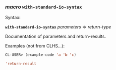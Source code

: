 ### <em>macro</em> <strong>`with-standard-io-syntax`</strong>

Syntax:

<strong>`with-standard-io-syntax`</strong> <em>parameters</em> => <em>return-type</em>

Documentation of parameters and return-results.

Examples (not from CLHS...):

```lisp
CL-USER> (example-code 'a 'b 'c)

'return-result
```
